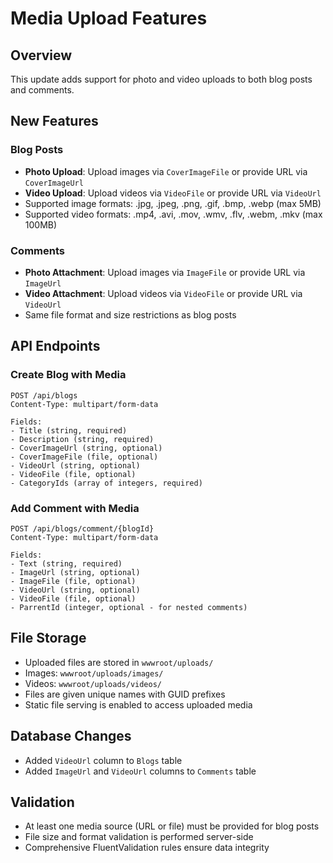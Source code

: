 # Media Upload Features

## Overview
This update adds support for photo and video uploads to both blog posts and comments.

## New Features

### Blog Posts
- **Photo Upload**: Upload images via `CoverImageFile` or provide URL via `CoverImageUrl`
- **Video Upload**: Upload videos via `VideoFile` or provide URL via `VideoUrl`
- Supported image formats: .jpg, .jpeg, .png, .gif, .bmp, .webp (max 5MB)
- Supported video formats: .mp4, .avi, .mov, .wmv, .flv, .webm, .mkv (max 100MB)

### Comments
- **Photo Attachment**: Upload images via `ImageFile` or provide URL via `ImageUrl`
- **Video Attachment**: Upload videos via `VideoFile` or provide URL via `VideoUrl`
- Same file format and size restrictions as blog posts

## API Endpoints

### Create Blog with Media
```
POST /api/blogs
Content-Type: multipart/form-data

Fields:
- Title (string, required)
- Description (string, required)
- CoverImageUrl (string, optional)
- CoverImageFile (file, optional)
- VideoUrl (string, optional)
- VideoFile (file, optional)
- CategoryIds (array of integers, required)
```

### Add Comment with Media
```
POST /api/blogs/comment/{blogId}
Content-Type: multipart/form-data

Fields:
- Text (string, required)
- ImageUrl (string, optional)
- ImageFile (file, optional)
- VideoUrl (string, optional)
- VideoFile (file, optional)
- ParrentId (integer, optional - for nested comments)
```

## File Storage
- Uploaded files are stored in `wwwroot/uploads/`
- Images: `wwwroot/uploads/images/`
- Videos: `wwwroot/uploads/videos/`
- Files are given unique names with GUID prefixes
- Static file serving is enabled to access uploaded media

## Database Changes
- Added `VideoUrl` column to `Blogs` table
- Added `ImageUrl` and `VideoUrl` columns to `Comments` table

## Validation
- At least one media source (URL or file) must be provided for blog posts
- File size and format validation is performed server-side
- Comprehensive FluentValidation rules ensure data integrity